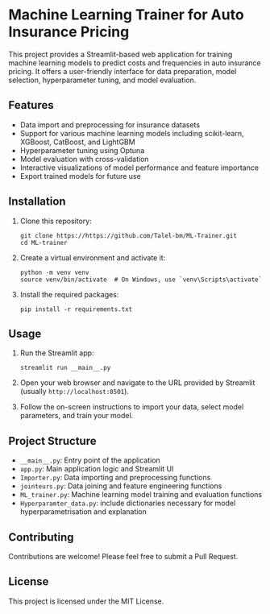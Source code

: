 # Machine Learning Trainer for Auto Insurance Pricing

This project provides a Streamlit-based web application for training machine learning models to predict costs and frequencies in auto insurance pricing. It offers a user-friendly interface for data preparation, model selection, hyperparameter tuning, and model evaluation.

## Features

- Data import and preprocessing for insurance datasets
- Support for various machine learning models including scikit-learn, XGBoost, CatBoost, and LightGBM
- Hyperparameter tuning using Optuna
- Model evaluation with cross-validation
- Interactive visualizations of model performance and feature importance
- Export trained models for future use

## Installation

1. Clone this repository:
   ```
   git clone https://https://github.com/Talel-bm/ML-Trainer.git
   cd ML-trainer
   ```

2. Create a virtual environment and activate it:
   ```
   python -m venv venv
   source venv/bin/activate  # On Windows, use `venv\Scripts\activate`
   ```

3. Install the required packages:
   ```
   pip install -r requirements.txt
   ```

## Usage

1. Run the Streamlit app:
   ```
   streamlit run __main__.py
   ```

2. Open your web browser and navigate to the URL provided by Streamlit (usually `http://localhost:8501`).

3. Follow the on-screen instructions to import your data, select model parameters, and train your model.

## Project Structure

- `__main__.py`: Entry point of the application
- `app.py`: Main application logic and Streamlit UI
- `Importer.py`: Data importing and preprocessing functions
- `jointeurs.py`: Data joining and feature engineering functions
- `ML_trainer.py`: Machine learning model training and evaluation functions
- `Hyperparamter_data.py`: include dictionaries necessary for model hyperparametrisation and explanation

## Contributing

Contributions are welcome! Please feel free to submit a Pull Request.

## License

This project is licensed under the MIT License.
